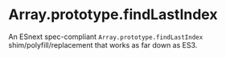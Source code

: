 # Array.prototype.findLastIndex
An ESnext spec-compliant `Array.prototype.findLastIndex` shim/polyfill/replacement that works as far down as ES3.
